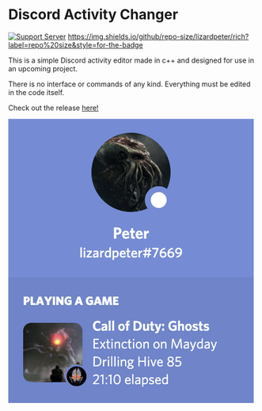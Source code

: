 # Discord Activity Changer

[![Support Server](https://img.shields.io/discord/344239463540457478.svg?label=Discord&logo=Discord&colorB=7289da&style=for-the-badge)](https://discord.gg/cM488Ws)
https://img.shields.io/github/repo-size/lizardpeter/rich?label=repo%20size&style=for-the-badge

This is a simple Discord activity editor made in c++ and designed for use in an upcoming project. 

There is no interface or commands of any kind. Everything must be edited in the code itself.

Check out the release [here!](https://github.com/lizardpeter/rich/releases)

![Discord Example](https://github.com/lizardpeter/rich/blob/master/images/rich.png)
